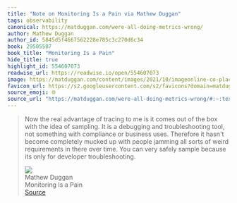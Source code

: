 ```yaml
---
title: "Note on Monitoring Is a Pain via Mathew Duggan"
tags: observability
canonical: https://matduggan.com/were-all-doing-metrics-wrong/
author: Mathew Duggan
author_id: 5845d5f4667562228e785c3c270d6c34
book: 29505587
book_title: "Monitoring Is a Pain"
hide_title: true
highlight_id: 554607073
readwise_url: https://readwise.io/open/554607073
image: https://matduggan.com/content/images/2021/10/imageonline-co-placeholder-image.jpg
favicon_url: https://s2.googleusercontent.com/s2/favicons?domain=matduggan.com
source_emoji: 🌐
source_url: "https://matduggan.com/were-all-doing-metrics-wrong/#:~:text=Now%20the%20real,for%20developer%20troubleshooting."
---
```


> Now the real advantage of tracing to me is it comes out of the box with the idea of sampling. It is a debugging and troubleshooting tool, not something with compliance or business uses. Therefore it hasn't become completely mucked up with people jamming all sorts of weird requirements in there over time. You can very safely sample because its only for developer troubleshooting.
> <div class="quoteback-footer"><div class="quoteback-avatar"><img class="mini-favicon" src="https://s2.googleusercontent.com/s2/favicons?domain=matduggan.com"></div><div class="quoteback-metadata"><div class="metadata-inner"><span style="display:none">FROM:</span><div aria-label="Mathew Duggan" class="quoteback-author"> Mathew Duggan</div><div aria-label="Monitoring Is a Pain" class="quoteback-title"> Monitoring Is a Pain</div></div></div><div class="quoteback-backlink"><a target="_blank" aria-label="go to the full text of this quotation" rel="noopener" href="https://matduggan.com/were-all-doing-metrics-wrong/#:~:text=Now%20the%20real,for%20developer%20troubleshooting." class="quoteback-arrow"> Source</a></div></div>
